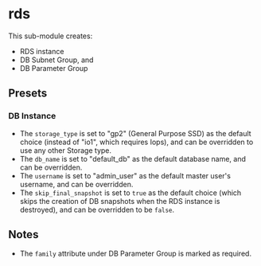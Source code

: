 # rds

This sub-module creates:
- RDS instance
- DB Subnet Group, and
- DB Parameter Group

## Presets

### DB Instance

- The `storage_type` is set to "gp2" (General Purpose SSD) as the default choice (instead of "io1", which requires Iops), and can be overridden to use any other Storage type.
- The `db_name` is set to "default_db" as the default database name, and can be overridden.
- The `username` is set to "admin_user" as the default master user's username, and can be overridden.
- The `skip_final_snapshot` is set to `true` as the default choice (which skips the creation of DB snapshots when the RDS instance is destroyed), and can be overridden to be `false`.

## Notes

- The `family` attribute under DB Parameter Group is marked as required.
